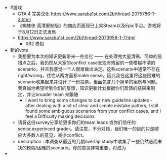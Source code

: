 - #游戏
	- GTA 4 完美汉化 https://www.saraba1st.com/2b/thread-2075786-1-3.html
	- 《蜘蛛侠 高清重制版》的商店页面现已上架Steam以及Epic平台。游戏将于8月12日正式发售
	- https://www.saraba1st.com/2b/thread-2073958-1-7.html
		- XB2 模拟
- 新的vote
	- 我想要为本次的知识更新带来一些变化 —— 在处理完大量清晰、简单的易错点之后，我仍然从大家的conflict case发现有残留的一些模糊不清的scenario，并且我感觉一个人很难做出决定。这些scenario中通常不存在right/wrong，往往从两方面都make sense。因此我在这里将这些困难的scenario收集起来并设计了一份投票，里面包含几个简单的案例与问题。我真诚地希望听到你们的反馈，知识更新计划根据你们反馈的结果来制定，并让broader team 来跟随
		- I want to bring some changes to our new guideline updates - after dealing with a lot of clear and simple mistake patters, I still found some ambiguous scenarios from your conflict cases, and I feel a Difficulty making decisions
	- 请将这份survey分享给更多你们的team leads 或你们信任的senior,experinced grader。请注意，不分对错，我们唯一的目的只是顺应大多数人的意见，减少conflict。
	- description : 本调查从最近的几期overlap study中收集了一些仍然悬而未决的模糊/困难的scenario。你的意见非常重要，将成为
-